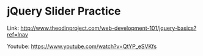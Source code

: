 # jQuery Slider Practice

Link: http://www.theodinproject.com/web-development-101/jquery-basics?ref=lnav

Youtube: https://www.youtube.com/watch?v=QtYP_eSVKfs


